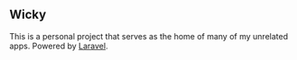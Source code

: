 ## Wicky

This is a personal project that serves as the home of many of my unrelated apps.
Powered by <a href="https://laravel.com">Laravel</a>.
